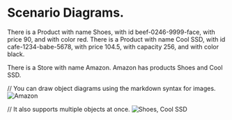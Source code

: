 # Scenario Diagrams.

There is a Product with name Shoes, with id beef-0246-9999-face, with price 90, and with color red.
There is a Product with name Cool SSD, with id cafe-1234-babe-5678, with price 104.5, with capacity 256, and with color black.

There is a Store with name Amazon.
Amazon has products Shoes and Cool SSD.

// You can draw object diagrams using the markdown syntax for images.
![Amazon](images/amazon.png)

// It also supports multiple objects at once.
![Shoes, Cool SSD](images/products.png)

